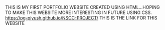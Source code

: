 THIS IS MY FIRST PORTFOLIO WEBSITE CREATED USING HTML...HOPING TO MAKE THIS WEBSITE MORE INTERESTING IN FUTURE USING CSS. 
https://pg-piyush.github.io/NSCC-PROJECT/
THIS IS THE LINK FOR THIS WEBSITE
